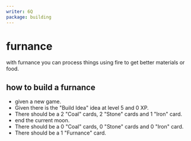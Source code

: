 ```yaml
---
writer: 6Q
package: building
---
```

# furnance

with furnance you can process things using fire to get better materials or food.

## how to build a furnance

 * given a new game.
 * Given there is the "Build Idea" idea at level 5 and 0 XP.
 * There should be a 2 "Coal" cards, 2 "Stone" cards and 1 "Iron" card.
 * end the current moon.
 * There should be a 0 "Coal" cards, 0 "Stone" cards and 0 "Iron" card.
 * There should be a 1 "Furnance" card.
